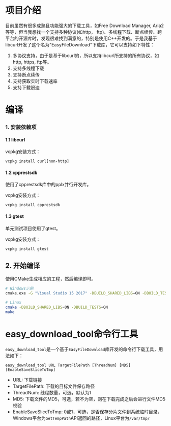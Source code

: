 # 项目介绍
目前虽然有很多成熟且功能强大的下载工具，如Free Download Manager, Aria2等等，但当我想找一个支持多种协议(如http， ftp)、多线程下载、断点续传、跨平台的开源库时，发现很难找到满意的，特别是使用C++开发的。于是我基于libcurl开发了这个名为"EasyFileDownload"下载库，它可以支持如下特性：
1. 多协议支持，由于是基于libcurl的，所以支持libcurl所支持的所有协议，如http, https, ftp等。
2. 支持多线程下载
3. 支持断点续传
4. 支持获取实时下载速率
5. 支持下载限速

# 编译
### 1. 安装依赖项
#### 1.1 libcurl
vcpkg安装方式：
```
vcpkg install curl[non-http]
```

#### 1.2 cpprestsdk
使用了cpprestsdk库中的pplx并行开发库。

vcpkg安装方式：
```
vcpkg install cpprestsdk
```

#### 1.3 gtest
单元测试项目使用了gtest。

vcpkg安装方式：
```
vcpkg install gtest
```

## 2. 开始编译
使用CMake生成相应的工程，然后编译即可。
```bash
# Windows示例
cmake.exe -G "Visual Studio 15 2017" -DBUILD_SHARED_LIBS=ON -DBUILD_TESTS=ON -S %~dp0 -B %~dp0build

# Linux
cmake -DBUILD_SHARED_LIBS=ON -DBUILD_TESTS=ON
make
```

# easy_download_tool命令行工具
`easy_download_tool`是一个基于`EasyFileDownload`库开发的命令行下载工具，用法如下：
```
easy_download_tool URL TargetFilePath [ThreadNum] [MD5] [EnableSaveSliceToTmp]
```

- URL: 下载链接
- TargetFilePath: 下载的目标文件保存路径
- ThreadNum: 线程数量，可选，默认为1
- MD5: 下载文件的MD5，可选，若不为空，则在下载完成之后会进行文件MD5校验
- EnableSaveSliceToTmp: 0或1，可选，是否保存分片文件到系统临时目录，Windows平台为`GetTempPath`API返回的路径，Linux平台为`/var/tmp/`

